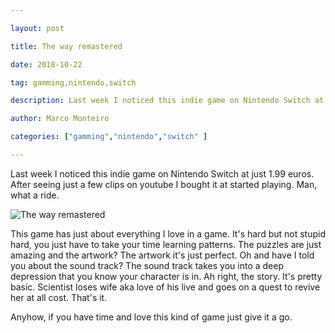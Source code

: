 ---
layout: post
title: The way remastered
date: 2018-10-22
tag: gamming,nintendo,switch
description: Last week I noticed this indie game on Nintendo Switch at just 2 euros
author: Marco Monteiro
categories: ["gamming","nintendo","switch" ]
---

Last week I noticed this indie game on Nintendo Switch at just 1.99 euros. After seeing just a few clips on youtube I bought it at started playing. Man, what a ride.

![The way remastered](https://cdn02.nintendo-europe.com/media/images/10_share_images/games_15/nintendo_switch_download_software_1/H2x1_NSwitchDS_TheWayRemastered_image1600w.jpg)

This game has just about everything I love in a game. It's hard but not stupid hard, you just have to take your time learning patterns. The puzzles are just amazing and the artwork? The artwork it's just perfect. Oh and have I told you about the sound track? The sound track takes you into a deep depression that you know your character is in. Ah right, the story. It's pretty basic. Scientist loses wife aka love of his live and goes on a quest to revive her at all cost. That's it.

Anyhow, if you have time and love this kind of game just give it a go.